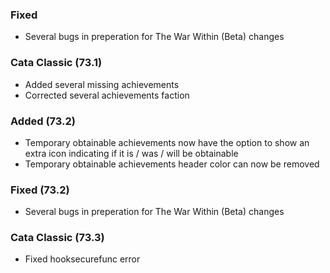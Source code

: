 ### Fixed
- Several bugs in preperation for The War Within (Beta) changes

### Cata Classic (73.1)
- Added several missing achievements
- Corrected several achievements faction

### Added (73.2)
- Temporary obtainable achievements now have the option to show an extra icon indicating if it is / was / will be obtainable
- Temporary obtainable achievements header color can now be removed

### Fixed (73.2)
- Several bugs in preperation for The War Within (Beta) changes

### Cata Classic (73.3)
- Fixed hooksecurefunc error